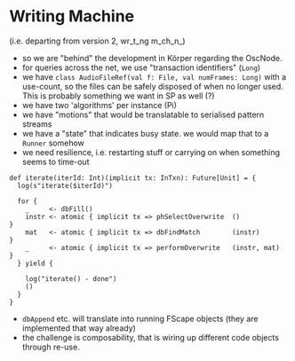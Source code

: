# Writing Machine

(i.e. departing from version 2, wr\_t\_ng m\_ch\_n\_)

- so we are "behind" the development in Körper regarding the OscNode.
- for queries across the net, we use "transaction identifiers" (`Long`)
- we have `class AudioFileRef(val f: File, val numFrames: Long)` with a use-count,
  so the files can be safely disposed of when no longer used. This is probably something we want in SP as well (?)
- we have two 'algorithms' per instance (Pi)
- we have "motions" that would be translatable to serialised pattern streams
- we have a "state" that indicates busy state. we would map that to a `Runner` somehow
- we need resilience, i.e. restarting stuff or carrying on when something seems to time-out

```
def iterate(iterId: Int)(implicit tx: InTxn): Future[Unit] = {
  log(s"iterate($iterId)")
  
  for {
    _     <- dbFill()
    instr <- atomic { implicit tx => phSelectOverwrite  ()            }
    mat   <- atomic { implicit tx => dbFindMatch        (instr)       }
    _     <- atomic { implicit tx => performOverwrite   (instr, mat)  }
  } yield {
  
    log("iterate() - done")
    ()
  }
}
```

- `dbAppend` etc. will translate into running FScape objects (they are implemented that way already)
- the challenge is composability, that is wiring up different code objects through re-use.
